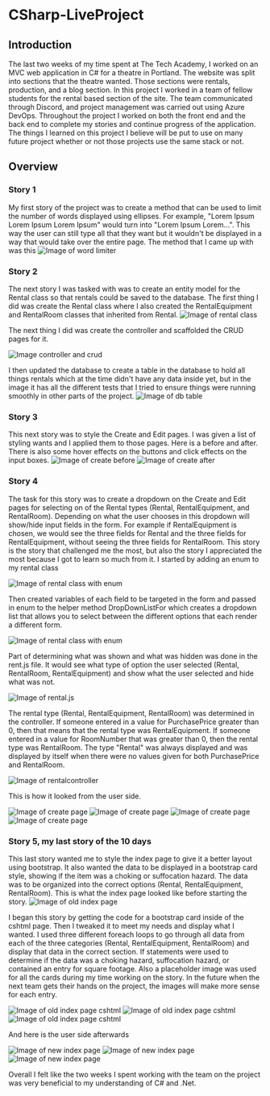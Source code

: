 # CSharp-LiveProject
## Introduction
The last two weeks of my time spent at The Tech Academy, I worked on an MVC web application in C# for a theatre in Portland. The website was split into sections that the theatre wanted. Those sections were rentals, production, and a blog section. In this project I worked in a team of fellow students for the rental based section of the site. The team communicated through Discord, and project management was carried out using Azure DevOps. Throughout the project I worked on both the front end and the back end to complete my stories and continue progress of the application. The things I learned on this project I believe will be put to use on many future project whether or not those projects use the same stack or not.
## Overview
### Story 1
My first story of the project was to create a method that can be used to limit the number of words displayed using ellipses. For example, "Lorem Ipsum Lorem Ipsum Lorem Ipsum" would turn into "Lorem Ipsum Lorem...". This way the user can still type all that they want but it wouldn't be displayed in a way that would take over the entire page. The method that I came up with was this
![Image of word limiter](https://github.com/glarson1/CSharp-LiveProject/blob/main/Images/First.PNG)

### Story 2
The next story I was tasked with was to create an entity model for the Rental class so that rentals could be saved to the database. The first thing I did was create the Rental class where I also created the RentalEquipment and RentalRoom classes that inherited from Rental.
![Image of rental class](https://github.com/glarson1/CSharp-LiveProject/blob/main/Images/Second.PNG)

The next thing I did was create the controller and scaffolded the CRUD pages for it.

![Image controller and crud](https://github.com/glarson1/CSharp-LiveProject/blob/main/Images/Third.PNG)

I then updated the database to create a table in the database to hold all things rentals which at the time didn't have any data inside yet, but in the image it has all the different tests that I tried to ensure things were running smoothly in other parts of the project.
![Image of db table](https://github.com/glarson1/CSharp-LiveProject/blob/main/Images/Fourth.PNG)

### Story 3
This next story was to style the Create and Edit pages. I was given a list of styling wants and I applied them to those pages. Here is a before and after. There is also some hover effects on the buttons and click effects on the input boxes.
![Image of create before](https://github.com/glarson1/CSharp-LiveProject/blob/main/Images/FifthBefore.PNG)
![Image of create after](https://github.com/glarson1/CSharp-LiveProject/blob/main/Images/FifthAfter.PNG)

### Story 4
The task for this story was to create a dropdown on the Create and Edit pages for selecting on of the Rental types (Rental, RentalEquipment, and RentalRoom). Depending on what the user chooses in this dropdown will show/hide input fields in the form. For example if RentalEquipment is chosen, we would see the three fields for Rental and the three fields for RentalEquipment, without seeing the three fields for RentalRoom. This story is the story that challenged me the most, but also the story I appreciated the most because I got to learn so much from it. I started by adding an enum to my rental class

![Image of rental class with enum](https://github.com/glarson1/CSharp-LiveProject/blob/main/Images/Sixth.PNG)

Then created variables of each field to be targeted in the form and passed in enum to the helper method DropDownListFor which creates a dropdown list that allows you to select between the different options that each render a different form.

![Image of rental class with enum](https://github.com/glarson1/CSharp-LiveProject/blob/main/Images/Seventh.PNG)

Part of determining what was shown and what was hidden was done in the rent.js file. It would see what type of option the user selected (Rental, RentalRoom, RentalEquipment) and show what the user selected and hide what was not.

![Image of rental.js](https://github.com/glarson1/CSharp-LiveProject/blob/main/Images/Eighth.PNG)

The rental type (Rental, RentalEquipment, RentalRoom) was determined in the controller. If someone entered in a value for PurchasePrice greater than 0, then that means that the rental type was RentalEquipment. If someone entered in a value for RoomNumber that was greater than 0, then the rental type was RentalRoom. The type "Rental" was always displayed and was displayed by itself when there were no values given for both PurchasePrice and RentalRoom.

![Image of rentalcontroller ](https://github.com/glarson1/CSharp-LiveProject/blob/main/Images/Nineth.PNG)

This is how it looked from the user side.

![Image of create page ](https://github.com/glarson1/CSharp-LiveProject/blob/main/Images/Tenth.PNG)
![Image of create page](https://github.com/glarson1/CSharp-LiveProject/blob/main/Images/Eleventh.png)
![Image of create page ](https://github.com/glarson1/CSharp-LiveProject/blob/main/Images/Twelveth.PNG)
![Image of create page ](https://github.com/glarson1/CSharp-LiveProject/blob/main/Images/Thirteenth.PNG)

### Story 5, my last story of the 10 days
This last story wanted me to style the index page to give it a better layout using bootstrap. It also wanted the data to be displayed in a bootstrap card style, showing if the item was a choking or suffocation hazard. The data was to be organized into the correct options (Rental, RentalEquipment, RentalRoom).
This is what the index page looked like before starting the story.
![Image of old index page ](https://github.com/glarson1/CSharp-LiveProject/blob/main/Images/Fourteenth.PNG)

I began this story by getting the code for a bootstrap card inside of the cshtml page. Then I tweaked it to meet my needs and display what I wanted. I used three different foreach loops to go through all data from each of the three categories (Rental, RentalEquipment, RentalRoom) and display that data in the correct section. If statements were used to determine if the data was a choking hazard, suffocation hazard, or contained an entry for square footage. Also a placeholder image was used for all the cards during my time working on the story. In the future when the next team gets their hands on the project, the images will make more sense for each entry. 

![Image of old index page cshtml ](https://github.com/glarson1/CSharp-LiveProject/blob/main/Images/Fifteenth.PNG)
![Image of old index page cshtml ](https://github.com/glarson1/CSharp-LiveProject/blob/main/Images/Seventeenth.PNG)
![Image of old index page cshtml ](https://github.com/glarson1/CSharp-LiveProject/blob/main/Images/Eighteenth.PNG)

And here is the user side afterwards

![Image of new index page ](https://github.com/glarson1/CSharp-LiveProject/blob/main/Images/Sixteenth.PNG)
![Image of new index page ](https://github.com/glarson1/CSharp-LiveProject/blob/main/Images/Nineteenth.PNG)
![Image of new index page ](https://github.com/glarson1/CSharp-LiveProject/blob/main/Images/Twenty.PNG)



Overall I felt like the two weeks I spent working with the team on the project was very beneficial to my understanding of C# and .Net. 
